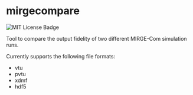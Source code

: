 # mirgecompare

![MIT License Badge](https://img.shields.io/badge/license-MIT-green)

Tool to compare the output fidelity of two different MIRGE-Com simulation runs.

Currently supports the following file formats:
* vtu
* pvtu
* xdmf
* hdf5
